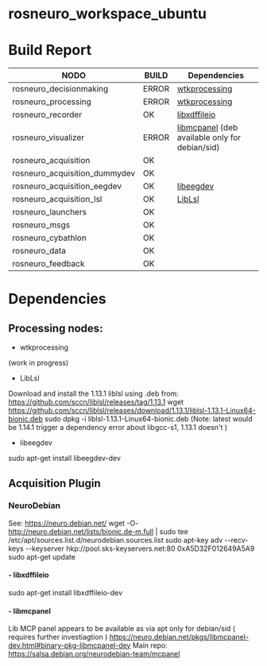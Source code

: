 # rosneuro_workspace_ubuntu

# Build Report


| **NODO** | **BUILD**  | **Dependencies** |
|-|-|-|
| rosneuro_decisionmaking | ERROR | [wtkprocessing](#wtkprocessing) |
| rosneuro_processing | ERROR | [wtkprocessing](#wtkprocessing)|
| rosneuro_recorder | OK | [libxdffileio](#libxdffileio) |
| rosneuro_visualizer | ERROR | [libmcpanel](#libmcpanel) (deb available only for debian/sid) |
| rosneuro_acquisition |OK ||
| rosneuro_acquisition_dummydev | OK ||
| rosneuro_acquisition_eegdev | OK | [libeegdev](#libeegdev) ||
| rosneuro_acquisition_lsl | OK | [LibLsl](#LibLsl) ||
| rosneuro_launchers | OK ||
| rosneuro_msgs | OK ||
| rosneuro_cybathlon | OK ||
| rosneuro_data | OK ||
| rosneuro_feedback | OK ||





# Dependencies

## Processing nodes:

- wtkprocessing

(work in progress)


- LibLsl

Download and install the 1.13.1 liblsl using .deb from:
https://github.com/sccn/liblsl/releases/tag/1.13.1
wget https://github.com/sccn/liblsl/releases/download/1.13.1/liblsl-1.13.1-Linux64-bionic.deb
sudo dpkg -i liblsl-1.13.1-Linux64-bionic.deb 
(Note: latest would be 1.14.1 trigger a dependency error about libgcc-s1, 1.13.1 doesn't )

- libeegdev

sudo apt-get install libeegdev-dev 


## Acquisition Plugin

### NeuroDebian
See: https://neuro.debian.net/
wget -O- http://neuro.debian.net/lists/bionic.de-m.full | sudo tee /etc/apt/sources.list.d/neurodebian.sources.list
sudo apt-key adv --recv-keys --keyserver hkp://pool.sks-keyservers.net:80 0xA5D32F012649A5A9
sudo apt-get update

#### - libxdffileio
sudo apt-get install libxdffileio-dev   


#### - libmcpanel
Lib MCP panel appears to be available as via apt only for debian/sid ( requires further investiagtion ) 
https://neuro.debian.net/pkgs/libmcpanel-dev.html#binary-pkg-libmcpanel-dev
Main repo: https://salsa.debian.org/neurodebian-team/mcpanel


